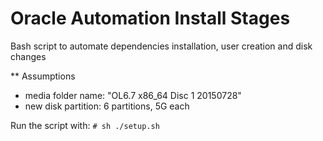 # Oracle Automation Install Stages
Bash script to automate dependencies installation, user creation and disk changes

** Assumptions
* media folder name: "OL6.7 x86_64 Disc 1 20150728"
* new disk partition: 6 partitions, 5G each

Run the script with:
`# sh ./setup.sh`

